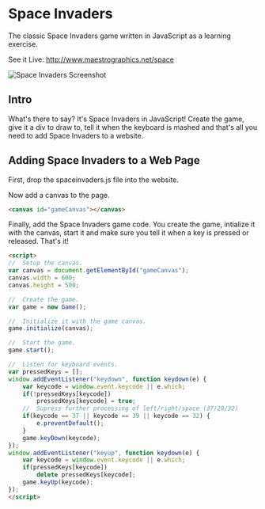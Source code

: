 Space Invaders
==============

The classic Space Invaders game written in JavaScript as a learning exercise.


See it Live: http://www.maestrographics.net/space

![Space Invaders Screenshot](http://www.maestrographics.net/space/screenshot.jpg "Space Invaders Screenshot")

Intro
-----

What's there to say? It's Space Invaders in JavaScript! Create the game, give it a 
div to draw to, tell it when the keyboard is mashed and that's all you need to 
add Space Invaders to a website.

Adding Space Invaders to a Web Page
-----------------------------------

First, drop the spaceinvaders.js file into the website.

Now add a canvas to the page.

````HTML
<canvas id="gameCanvas"></canvas>
````

Finally, add the Space Invaders game code. You create the game, 
intialize it with the canvas, start it and make sure you tell
it when a key is pressed or released. That's it!

````HTML
<script>
//	Setup the canvas.
var canvas = document.getElementById("gameCanvas");
canvas.width = 600;
canvas.height = 500;

//	Create the game.
var game = new Game();

//	Initialize it with the game canvas.
game.initialize(canvas);

//	Start the game.
game.start();

//	Listen for keyboard events.
var pressedKeys = [];
window.addEventListener("keydown", function keydown(e) {
	var keycode = window.event.keycode || e.which;
    if(!pressedKeys[keycode])
    	pressedKeys[keycode] = true;
    //	Supress further processing of left/right/space (37/29/32)
    if(keycode == 37 || keycode == 39 || keycode == 32) {
    	e.preventDefault();
    }
    game.keyDown(keycode);
});
window.addEventListener("keyup", function keydown(e) {
	var keycode = window.event.keycode || e.which;
    if(pressedKeys[keycode])
    	delete pressedKeys[keycode];
    game.keyUp(keycode);
});
</script>
````


